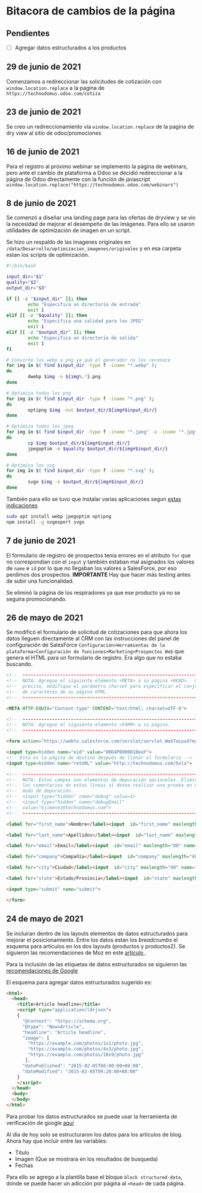 # Bitacora de cambios de la página

## Pendientes
- [ ] Agregar datos estructurados a los productos

## 29 de junio de 2021
Comenzamos a redireccionar las solicitudes de cotización con `window.location.replace` a la pagina de `https://technodomus.odoo.com/cotiza`

## 23 de junio de 2021
Se creo un redireccionamiento vía `window.location.replace` de la pagina de dry view al sitio de odoo/promociones

## 16 de junio de 2021
Para el registro al próximo webinar se implemento la página de webinars, pero ante el cambio de plataforma a Odoo se decidió redireccionar a la página de Odoo directamente con la función de javascript `window.location.replace("https://technodomus.odoo.com/webinars")`

## 8 de junio de 2021

Se comenzó a diseñar una landing page para las ofertas de dryview y se vio la necesidad de mejorar el desempeño de las imágenes. Para ello se usaron utilidades de optimización de imagen en un script.

Se hizo un respaldo de las imagenes originales en `/data/Desarrollo/optimizacion_imagenes/originales` y en esa carpeta estan los scripts de optimización.
```bash
#!/bin/bash

input_dir="$1"
quality="$2"
output_dir="$3"

if [[ -z "$input_dir" ]]; then
        echo "Especifica un directorio de entrada"
        exit 1
elif [[ -z "$quality" ]]; then 
        echo "Especifica una calidad para los JPEG"
        exit 1
elif [[ -z "$output_dir" ]]; then
        echo "Especifica un directorio de salida"
        exit 1
fi

# Convirte los webp a png ya que el generador no los reconoce
for img in $( find $input_dir -type f -iname "*.webp" );
do
        dwebp $img -o ${img%.*}.png
done

# Optimiza todos los png
for img in $( find $input_dir -type f -iname "*.png" );
do
        optipng $img -out $output_dir/${img#$input_dir/}
done

# Optimiza todos los jpeg
for img in $( find $input_dir -type f -iname "*.jpeg" -o -iname "*.jpg" );
do
        cp $img $output_dir/${img#$input_dir/}
        jpegoptim -m $quality $output_dir/${img#$input_dir/}
done

# Optimiza los svg
for img in $( find $input_dir -type f -iname "*.svg" );
do
        svgo $img -o $output_dir/${img#$input_dir/}
done

```
También para ello se tuvo que instalar varias aplicaciones segun [estas indicaciones](https://css-tricks.com/converting-and-optimizing-images-from-the-command-line/)

```bash
sudo apt install webp jpegoptim optipng
npm install -g svgexport svgo
```

## 7 de junio de 2021

El formulario de registro de prospectos tenia errores en el atributo `for` que no correspondian con el `input` y también estaban mal asignados los valores de `name` e `id` por lo que no llegaban los valores a SalesForce, por eso perdimos dos prospectos. **IMPORTANTE** Hay que hacer más testing antes de subir una funcionalidad.

Se eliminó la página de los respiradores ya que ese producto ya no se seguira promocionando.

## 26 de mayo de 2021

Se modificó el formulario de solicitud de cotizaciones para que ahora los datos lleguen directamente al CRM con las instrucciones del panel de configuración de SalesForce `Configuración>Herramientas de la plataforma>Configuración de funciones>Marketing>Prospectos Web` que genera el HTML para un formulario de registro. Era algo que no estaba buscando.

```html
<!--  ----------------------------------------------------------------------  -->
<!--  NOTA: Agregue el siguiente elemento <META> a su página <HEAD>.  Si es   -->
<!--  preciso, modifique el parámetro charset para especificar el conjunto    -->
<!--  de caracteres de su página HTML.                                        -->
<!--  ----------------------------------------------------------------------  -->

<META HTTP-EQUIV="Content-type" CONTENT="text/html; charset=UTF-8">

<!--  ----------------------------------------------------------------------  -->
<!--  NOTA: Agregue el siguiente elemento <FORM> a su página.                 -->
<!--  ----------------------------------------------------------------------  -->

<form action="https://webto.salesforce.com/servlet/servlet.WebToLead?encoding=UTF-8" method="POST">

<input type=hidden name="oid" value="00D4P0000010eaY">
<!-- Esta es la página de destino después de llenar el formulario -->
<input type=hidden name="retURL" value="http://technodomus.com/hola">

<!--  ----------------------------------------------------------------------  -->
<!--  NOTA: Estos campos son elementos de depuración opcionales. Elimine      -->
<!--  los comentarios de estas líneas si desea realizar una prueba en el      -->
<!--  modo de depuración.                                                     -->
<!--  <input type="hidden" name="debug" value=1>                              -->
<!--  <input type="hidden" name="debugEmail"                                  -->
<!--  value="bjimenez@technodomus.com">                                       -->
<!--  ----------------------------------------------------------------------  -->

<label for="first_name">Nombre</label><input  id="first_name" maxlength="40" name="first_name" size="20" type="text" /><br>

<label for="last_name">Apellidos</label><input  id="last_name" maxlength="80" name="last_name" size="20" type="text" /><br>

<label for="email">Email</label><input  id="email" maxlength="80" name="email" size="20" type="text" /><br>

<label for="company">Compañía</label><input  id="company" maxlength="40" name="company" size="20" type="text" /><br>

<label for="city">Ciudad</label><input  id="city" maxlength="40" name="city" size="20" type="text" /><br>

<label for="state">Estado/Provincia</label><input  id="state" maxlength="20" name="state" size="20" type="text" /><br>

<input type="submit" name="submit">

</form>

```


## 24 de mayo de 2021

Se incluiran dentro de los layouts elementos de datos estructurados para mejorar el posicionamiento. Entre los datos estan los *breadcrumbs* el esquema para articulos en los dos layouts (productos y productos2).
Se siguieron las recomendaciones de Moz en este [ artículo ](https://moz.com/learn/seo/schema-structured-data).

Para la inclusión de las etiquetas de datos estructurados se siguieron las [ recomendaciones de Google ](https://developers.google.com/search/docs/data-types/article?hl=es)

El esquema para agregar datos estructurados sugerido es:
```html
<html>
  <head>
    <title>Article headline</title>
    <script type="application/ld+json">
    {
      "@context": "https://schema.org",
      "@type": "NewsArticle",
      "headline": "Article headline",
      "image": [
        "https://example.com/photos/1x1/photo.jpg",
        "https://example.com/photos/4x3/photo.jpg",
        "https://example.com/photos/16x9/photo.jpg"
       ],
      "datePublished": "2015-02-05T08:00:00+08:00",
      "dateModified": "2015-02-05T09:20:00+08:00"
    }
    </script>
  </head>
  <body>
  </body>
</html>
```
Para probar los datos estructurados se puede usar la herramienta de verificación de google [aquí](https://search.google.com/test/rich-results?id=6R4Ok3DeK9qATRbx1Pk_Ig)

Al día de hoy solo se estructuraron los datos para los artículos de blog. Ahora hay que incluir entre las variables:
+ Titulo
+ Imagen (Que se mostrara en los resultados de busqueda)
+ Fechas

Para ello se agrego a la plantilla base el bloque `block structured-data`, donde se puede hacer un adicción por página al `<head>` de cada página.